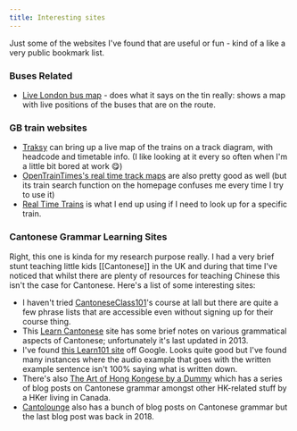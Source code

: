 ```yaml
---
title: Interesting sites
---
```


Just some of the websites I've found that are useful or fun - kind of a like a very public bookmark list. 

### Buses Related

* [Live London bus map](https://traintimes.org.uk/map/london-buses/) - does what it says on the tin really: shows a map with live positions of the buses that are on the route. 

### GB train websites

* [Traksy](https://traksy.uk/live) can bring up a live map of the trains on a track diagram, with headcode and timetable info. (I like looking at it every so often when I'm a little bit bored at work 😋)
* [OpenTrainTimes's real time track maps](https://www.opentraintimes.com/maps) are also pretty good as well (but its train search function on the homepage confuses me every time I try to use it)
* [Real Time Trains](https://www.realtimetrains.co.uk/) is what I end up using if I need to look up for a specific train. 

### Cantonese Grammar Learning Sites
Right, this one is kinda for my research purpose really. I had a very brief stunt teaching little kids [[Cantonese]] in the UK and during that time I've noticed that whilst there are plenty of resources for teaching Chinese this isn't the case for Cantonese. Here's a list of some interesting sites:

* I haven't tried [CantoneseClass101](https://www.cantoneseclass101.com/)'s course at lall but there are quite a few phrase lists that are accessible even without signing up for their course thing.
* This [Learn Cantonese](https://sites.google.com/site/learncanto/) site has some brief notes on various grammatical aspects of Cantonese; unfortunately it's last updated in 2013. 
* I've found [this Learn101 site](http://learn101.org/cantonese.php) off Google. Looks quite good but I've found many instances where the audio example that goes with the written example sentence isn't 100% saying what is written down.
* There's also [The Art of Hong Kongese by a Dummy](https://www.theartofhongkongesebyadummy.com/hk-grammar) which has a series of blog posts on Cantonese grammar amongst other HK-related stuff by a HKer living in Canada. 
* [Cantolounge](https://cantolounge.com/blog/) also has a bunch of blog posts on Cantonese grammar but the last blog post was back in 2018. 